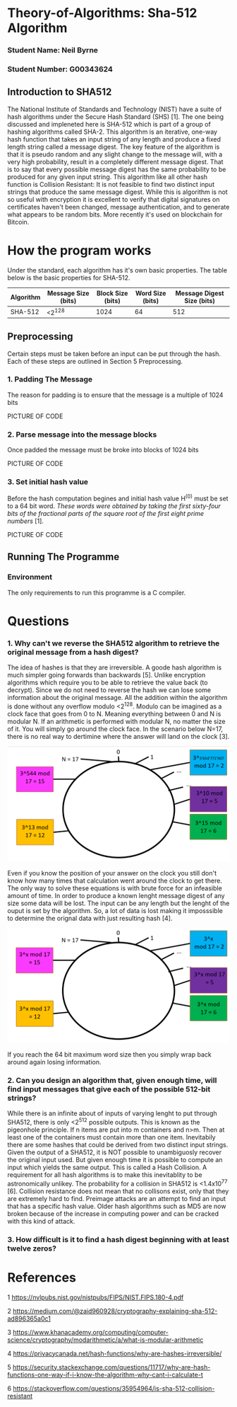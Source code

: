 # Theory-of-Algorithms: Sha-512 Algorithm

### Student Name: Neil Byrne
### Student Number: G00343624


## Introduction to SHA512
The National Institute of Standards and Technology (NIST) have a suite of hash algorithms under the 
Secure Hash Standard (SHS) [1]. The one being discussed and impleneted here is SHA-512 which is part 
of a group of hashing algorithms called SHA-2. This algorithm is an iterative, one-way hash function 
that takes an input string of any length and produce a fixed length string called a message digest.
The key feature of the algorithm is that it is pseudo random and any slight change to the message 
will, with a very high probability, result in a completely different message digest. That is to say
that every possible message digest has the same probability to be produced for any given input string.
This algorithm like all other hash function is Collision Resistant: It is not feasible to 
find two distinct input strings that produce the same message digest.
While this is algorithm is not so useful with encryption it is excellent to verify that digital 
signatures on certificates haven't been changed, message authentication, and to generate what 
appears to be random bits. More recently it's used on blockchain for Bitcoin. 

 
# How the program works
Under the standard, each algorithm has it's own basic properties. The table below is the basic properties for SHA-512.

| Algorithm | Message Size (bits) | Block Size (bits) | Word Size (bits) | Message Digest Size (bits) |
| --------- | ------------------- | ----------------- | ---------------- | -------------------------- |
| SHA-512   | <2<sup>128</sup>    | 1024              | 64               | 512                        |


## Preprocessing
Certain steps must be taken before an input can be put through the hash. Each of these steps are outlined in Section 5 Preprocessing.
### 1. Padding The Message
The reason for padding is to ensure that the message is a multiple of 1024 bits

PICTURE OF CODE

### 2. Parse message into the message blocks
Once padded the message must be broke into blocks of 1024 bits 

PICTURE OF CODE


### 3. Set initial hash value
Before the hash computation begines and initial hash value H<sup>(0)</sup> must be set to a 64 bit word. _These words were obtained
by taking the first sixty-four bits of the fractional parts of the square root of the first eight prime numbers_ [1].

PICTURE OF CODE

## Running The Programme
### Environment
The only requirements to run this programme is a C compiler.


# Questions
### 1. Why can't we reverse the SHA512 algorithm to retrieve the original message from a hash digest?
The idea of hashes is that they are irreversible. A goode hash algorithm is much simpler going forwards than backwards [5]. Unlike encryption algorithms which require you to be able to retrieve the value back (to decrypt). Since we do not need to reverse the hash we can lose some information about the original message. All the addition within the algorithm is done without any overflow modulo <2<sup>128</sup>. Modulo can be imagined as a clock face that goes from 0 to N. Meaning everything between 0 and N is modular N. If an arithmetic is performed with modular N, no matter the size of it. You will simply go around the clock face.  In the scenario below N=17, there is no real way to dertimine where the answer will land on the clock [3]. 

![](images/Modulo1.png)

Even if you know the position of your answer on the clock you still don't know how many times that calculation went around the clock to get there. The only way to solve these equations is with brute force for an infeasible amount of time. In order to produce a known lenght message digest of any size some data will be lost. The input can be any length but the lenght of the ouput is set by the algorithm. So, a lot of data is lost making it imposssible to determine the orignal data with just resulting hash [4]. 

![](images/Modulo2.png)

If you reach the 64 bit maximum word size then you simply wrap back around again losing information. 
### 2. Can you design an algorithm that, given enough time, will find input messages that give each of the possible 512-bit strings?
While there is an infinite about of inputs of varying lenght to put through SHA512, there is only <2<sup>512</sup> possible outputs. This is known as the pigeonhole principle. If n items are put into m containers and n>m. Then at least one of the containers must contain more than one item. Inevitabily there are some hashes that could be derived from two distinct input strings. Given the output of a SHA512, it is NOT possible to unambiguosly recover the original input used. But given enough time it is possible to compute an input which yields the same output. This is called a Hash Collision. A requirement for all hash algorithms is to make this inevitablity to be astronomically unlikey. The probability for a collision in SHA512 is <1.4x10<sup>77</sup> [6]. Collision resistance does not mean that no collisons exist, only that they are extremely hard to find. Preimage attacks are an attempt to find an input that has a specific hash value. Older hash algorithms such as MD5 are now broken because of the increase in computing power and can be cracked with this kind of attack. 

### 3. How difficult is it to find a hash digest beginning with at least twelve zeros?




# References
1 https://nvlpubs.nist.gov/nistpubs/FIPS/NIST.FIPS.180-4.pdf

2 https://medium.com/@zaid960928/cryptography-explaining-sha-512-ad896365a0c1

3 https://www.khanacademy.org/computing/computer-science/cryptography/modarithmetic/a/what-is-modular-arithmetic

4 https://privacycanada.net/hash-functions/why-are-hashes-irreversible/

5 https://security.stackexchange.com/questions/11717/why-are-hash-functions-one-way-if-i-know-the-algorithm-why-cant-i-calculate-t

6 https://stackoverflow.com/questions/35954964/is-sha-512-collision-resistant